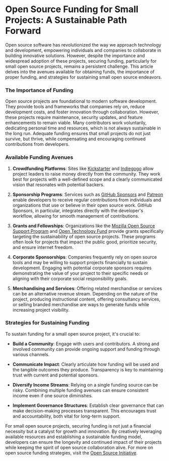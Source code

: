# Open Source Funding for Small Projects: A Sustainable Path Forward

Open source software has revolutionized the way we approach technology and development, empowering individuals and companies to collaborate in building innovative solutions. However, despite the importance and widespread adoption of these projects, securing funding, particularly for small open source projects, remains a persistent challenge. This article delves into the avenues available for obtaining funds, the importance of proper funding, and strategies for sustaining small open source endeavors.

### The Importance of Funding

Open source projects are foundational to modern software development. They provide tools and frameworks that companies rely on, reduce development costs, and foster innovation through collaboration. However, these projects require maintenance, security updates, and feature enhancements to remain viable. Many contributors work voluntarily, dedicating personal time and resources, which is not always sustainable in the long run. Adequate funding ensures that small projects do not just survive, but thrive, while compensating and encouraging continued contributions from developers.

### Available Funding Avenues

1. **Crowdfunding Platforms**: Sites like [Kickstarter](https://www.kickstarter.com/) and [Indiegogo](https://www.indiegogo.com/) allow project leaders to raise money directly from the community. They work best for projects with a well-defined scope and a clearly communicated vision that resonates with potential backers.

2. **Sponsorship Programs**: Services such as [GitHub Sponsors](https://github.com/sponsors) and [Patreon](https://www.patreon.com/) enable developers to receive regular contributions from individuals and organizations that use or believe in their open source work. GitHub Sponsors, in particular, integrates directly with the developer's workflow, allowing for smooth management of contributions.

3. **Grants and Fellowships**: Organizations like the [Mozilla Open Source Support Program](https://www.mozilla.org/en-US/moss/) and [Open Technology Fund](https://www.opentech.fund/) provide grants specifically targeting the sustainability of open source projects. These programs often look for projects that impact the public good, prioritize security, and ensure internet freedom.

4. **Corporate Sponsorships**: Companies frequently rely on open source tools and may be willing to support projects financially to sustain development. Engaging with potential corporate sponsors requires demonstrating the value of your project to their specific needs or aligning with their corporate social responsibility goals.

5. **Merchandising and Services**: Offering related merchandise or services can be an alternative revenue stream. Depending on the nature of the project, producing instructional content, offering consultancy services, or selling branded merchandise are ways to generate funds while increasing project visibility.

### Strategies for Sustaining Funding

To sustain funding for a small open source project, it's crucial to:

- **Build a Community**: Engage with users and contributors. A strong and involved community can provide ongoing support and funding through various channels.

- **Communicate Impact**: Clearly articulate how funding will be used and the tangible outcomes they produce. Transparency is key to maintaining trust with current and potential sponsors.

- **Diversify Income Streams**: Relying on a single funding source can be risky. Combining multiple funding avenues can ensure consistent income even if one source diminishes.

- **Implement Governance Structures**: Establish clear governance that can make decision-making processes transparent. This encourages trust and accountability, both vital for long-term support.

For small open source projects, securing funding is not just a financial necessity but a catalyst for growth and innovation. By creatively leveraging available resources and establishing a sustainable funding model, developers can ensure the longevity and continued impact of their projects while keeping the spirit of open source collaboration alive. For more on open source funding strategies, visit the [Open Source Initiative](https://opensource.org/).